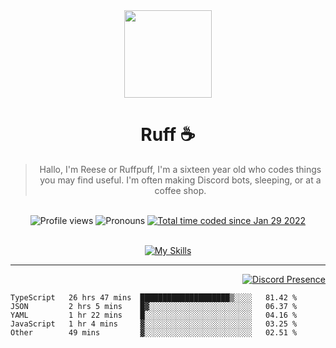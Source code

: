 <div align='center'>
  <img src='https://cdn.ruffpuff.dev/ruffpuff.jpg' width='140' height='140' />
  <h1>Ruff ☕️</h1>
  <blockquote>Hallo, I'm Reese or Ruffpuff, I'm a sixteen year old who codes things you may find useful. I'm often making Discord bots, sleeping, or at a coffee shop.</blockquote>
  
  <br />
  
  <img alt="Profile views" src="https://komarev.com/ghpvc/?username=ruffpuff1" />
  <img alt='Pronouns' src='https://img.shields.io/endpoint?url=https://pronoundb.org/shields/61181f81be124c42b207bffd' />
  <a href="https://wakatime.com/@72bf611d-9557-4a85-aa1d-46f6a3346744"><img src="https://wakatime.com/badge/user/72bf611d-9557-4a85-aa1d-46f6a3346744.svg" alt="Total time coded since Jan 29 2022" /></a>
</div><br />

<div align='center'>
  
  [![My Skills](https://skillicons.dev/icons?i=css,docker,git,graphql,html,js,md,mongodb,nextjs,nodejs,react,redis,regex,tailwind,ts)](https://skillicons.dev)
  
  </div>

<hr />

<div align='right'>

[![Discord Presence](https://lanyard.cnrad.dev/api/486396074282450946)](https://discord.com/users/486396074282450946)
  
  </div>

<!--START_SECTION:waka-->

```text
TypeScript   26 hrs 47 mins  ████████████████████▒░░░░   81.42 %
JSON         2 hrs 5 mins    █▓░░░░░░░░░░░░░░░░░░░░░░░   06.37 %
YAML         1 hr 22 mins    █░░░░░░░░░░░░░░░░░░░░░░░░   04.16 %
JavaScript   1 hr 4 mins     ▓░░░░░░░░░░░░░░░░░░░░░░░░   03.25 %
Other        49 mins         ▓░░░░░░░░░░░░░░░░░░░░░░░░   02.51 %
```

<!--END_SECTION:waka-->
